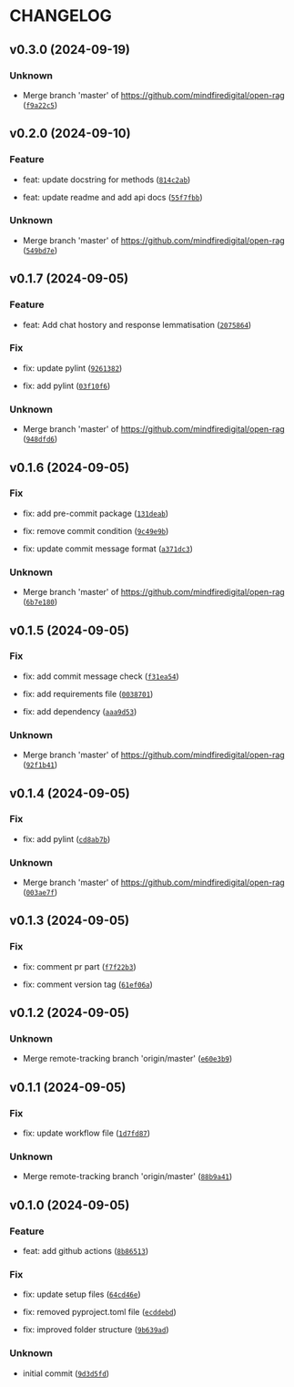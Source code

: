 # CHANGELOG

## v0.3.0 (2024-09-19)

### Unknown

* Merge branch &#39;master&#39; of https://github.com/mindfiredigital/open-rag ([`f9a22c5`](https://github.com/mindfiredigital/open-rag/commit/f9a22c536856ecf3a369cd53e5de377883b86908))

## v0.2.0 (2024-09-10)

### Feature

* feat: update docstring for methods ([`814c2ab`](https://github.com/mindfiredigital/open-rag/commit/814c2ab30a4434ce48bcfdee9e6d6ce1750d427f))

* feat: update readme and add api docs ([`55f7fbb`](https://github.com/mindfiredigital/open-rag/commit/55f7fbb5d0c099e9b8483715247088714709dbbf))

### Unknown

* Merge branch &#39;master&#39; of https://github.com/mindfiredigital/open-rag ([`549bd7e`](https://github.com/mindfiredigital/open-rag/commit/549bd7e00442561994e9d2e436decb621b488fd0))

## v0.1.7 (2024-09-05)

### Feature

* feat: Add chat hostory and response lemmatisation ([`2075864`](https://github.com/mindfiredigital/open-rag/commit/2075864f839424878cfc20b483492948fb0a1a05))

### Fix

* fix: update pylint ([`9261382`](https://github.com/mindfiredigital/open-rag/commit/9261382a28b10181b30d8f56b7ad6cc8d141d4c7))

* fix: add pylint ([`03f10f6`](https://github.com/mindfiredigital/open-rag/commit/03f10f6ddf73dca674fa88530cb440cd8354243a))

### Unknown

* Merge branch &#39;master&#39; of https://github.com/mindfiredigital/open-rag ([`948dfd6`](https://github.com/mindfiredigital/open-rag/commit/948dfd615b0be2e2600bbc5107c989b5e720431c))

## v0.1.6 (2024-09-05)

### Fix

* fix: add pre-commit package ([`131deab`](https://github.com/mindfiredigital/open-rag/commit/131deab9420199e0caa0ae0d0319def9a0c324be))

* fix: remove commit condition ([`9c49e9b`](https://github.com/mindfiredigital/open-rag/commit/9c49e9b4aec7c413b1625769d9d77008a2e2880b))

* fix: update commit message format ([`a371dc3`](https://github.com/mindfiredigital/open-rag/commit/a371dc3558e00a97c8b7459903fad27ce6214184))

### Unknown

* Merge branch &#39;master&#39; of https://github.com/mindfiredigital/open-rag ([`6b7e180`](https://github.com/mindfiredigital/open-rag/commit/6b7e1805f34f71cc76fafd29757f9609aabdbaf1))

## v0.1.5 (2024-09-05)

### Fix

* fix: add commit message check ([`f31ea54`](https://github.com/mindfiredigital/open-rag/commit/f31ea54c9c92f1e2d02c6bd903b2b64a689ba104))

* fix: add requirements file ([`0038701`](https://github.com/mindfiredigital/open-rag/commit/0038701d2f518927f8a52a12aa2e696b5f7f11c4))

* fix: add dependency ([`aaa9d53`](https://github.com/mindfiredigital/open-rag/commit/aaa9d533bb58d40466606c2c1656a2df75c44e17))

### Unknown

* Merge branch &#39;master&#39; of https://github.com/mindfiredigital/open-rag ([`92f1b41`](https://github.com/mindfiredigital/open-rag/commit/92f1b4143c4b93f1f0770d3bb7338e11b6048f67))

## v0.1.4 (2024-09-05)

### Fix

* fix: add pylint ([`cd8ab7b`](https://github.com/mindfiredigital/open-rag/commit/cd8ab7bbab82b318aecf93c2e97eb1549bdb10e0))

### Unknown

* Merge branch &#39;master&#39; of https://github.com/mindfiredigital/open-rag ([`003ae7f`](https://github.com/mindfiredigital/open-rag/commit/003ae7f285261b13095f546e79b4416524f391c3))

## v0.1.3 (2024-09-05)

### Fix

* fix: comment pr part ([`f7f22b3`](https://github.com/mindfiredigital/open-rag/commit/f7f22b3618ca176fe4d4393f3eeeba1dafa40af7))

* fix: comment version tag ([`61ef06a`](https://github.com/mindfiredigital/open-rag/commit/61ef06a8076cd1a8bde1ca38c000585f9e4b9ac8))

## v0.1.2 (2024-09-05)

### Unknown

* Merge remote-tracking branch &#39;origin/master&#39; ([`e60e3b9`](https://github.com/mindfiredigital/open-rag/commit/e60e3b9f4b9f3fedd46b1094ecb0a8de4b69bc0e))

## v0.1.1 (2024-09-05)

### Fix

* fix: update workflow file ([`1d7fd87`](https://github.com/mindfiredigital/open-rag/commit/1d7fd876d92753bda2d96121b843b8e97c0e80ad))

### Unknown

* Merge remote-tracking branch &#39;origin/master&#39; ([`88b9a41`](https://github.com/mindfiredigital/open-rag/commit/88b9a41296f22e80c1c174f6dce0a4af61958d49))

## v0.1.0 (2024-09-05)

### Feature

* feat: add github actions ([`8b86513`](https://github.com/mindfiredigital/open-rag/commit/8b86513c631ae41ec0baf63c70dfb6fa21fe80a4))

### Fix

* fix: update setup files ([`64cd46e`](https://github.com/mindfiredigital/open-rag/commit/64cd46ee9eb8b27a2f8f4e66d52392041c0ae5f1))

* fix: removed pyproject.toml file ([`ecddebd`](https://github.com/mindfiredigital/open-rag/commit/ecddebd6465f816442139cc034fa617f49878a74))

* fix: improved folder structure ([`9b639ad`](https://github.com/mindfiredigital/open-rag/commit/9b639ad8e345e0a8e9d4a5ce1bd6eda1c27fc269))

### Unknown

* initial commit ([`9d3d5fd`](https://github.com/mindfiredigital/open-rag/commit/9d3d5fdd2b686496d13cd7dcf30b19ec7e4d5fc4))
